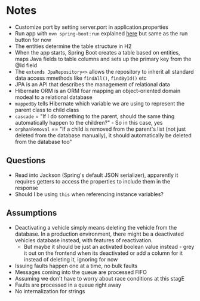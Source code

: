 # Notes

- Customize port by setting server.port in application.properties
- Run app with `mvn spring-boot:run` explained [here](https://stackoverflow.com/questions/47258695/mvn-spring-bootrun-vs-java-jar) but same as the run button for now
- The entities determine the table structure in H2
- When the app starts, Spring Boot creates a table based on entities, maps Java fields to table columns and sets up the primary key from the @Id field
- The `extends JpaRepository<>` allows the repository to inherit all standard data access mmethods like `findAll()`, `findById()` etc
- JPA is an API that describes the management of relational data
- Hibernate ORM is an ORM foar mapping an object-oriented domain modeal to a relational database
- `mappedBy` tells Hibernate which variable we are using to represent the parent class to child class
- `cascade` = "If I do something to the parent, should the same thing automatically happen to the children?" - So in this case, yes
- `orphanRemoval` == "If a child is removed from the parent's list (not just deleted from the database manually), it should automatically be deleted from the database too"

## Questions

- Read into Jackson (Spring's default JSON serializer), apparently it requires getters to access the properties to include them in the response
- Should I be using `this` when referencing instance variables?

## Assumptions

- Deactivating a vehicle simply means deleting the vehicle from the database. In a production environment, there might be a deactivated vehicles database instead, with features of reactivation.
  - But maybe it should be just an activated boolean value instead - grey it out on the frontend when its deactivated or add a column for it instead of deleting it, ignoring for now
- Issuing faults happen one at a time, no bulk faults
- Messages coming into the queue are processed FIFO
- Assuming we don't have to worry about race conditions at this stagE
- Faults are processed in a queue right away
- No internalization for strings
